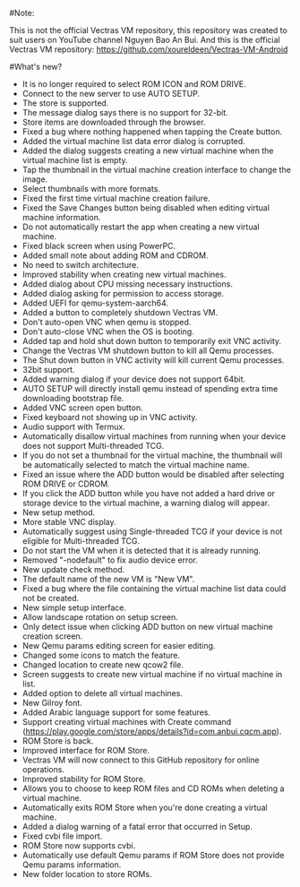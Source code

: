 #Note:

This is not the official Vectras VM repository, this repository was created to suit users on YouTube channel Nguyen Bao An Bui. And this is the official Vectras VM repository: https://github.com/xoureldeen/Vectras-VM-Android

#What's new?

- It is no longer required to select ROM ICON and ROM DRIVE.
- Connect to the new server to use AUTO SETUP.
- The store is supported.
- The message dialog says there is no support for 32-bit.
- Store items are downloaded through the browser.
- Fixed a bug where nothing happened when tapping the Create button.
- Added the virtual machine list data error dialog is corrupted.
- Added the dialog suggests creating a new virtual machine when the virtual machine list is empty.
- Tap the thumbnail in the virtual machine creation interface to change the image.
- Select thumbnails with more formats.
- Fixed the first time virtual machine creation failure.
- Fixed the Save Changes button being disabled when editing virtual machine information.
- Do not automatically restart the app when creating a new virtual machine.
- Fixed black screen when using PowerPC.
- Added small note about adding ROM and CDROM.
- No need to switch architecture.
- Improved stability when creating new virtual machines.
- Added dialog about CPU missing necessary instructions.
- Added dialog asking for permission to access storage.
- Added UEFI for qemu-system-aarch64.
- Added a button to completely shutdown Vectras VM.
- Don't auto-open VNC when qemu is stopped.
- Don't auto-close VNC when the OS is booting.
- Added tap and hold shut down button to temporarily exit VNC activity.
- Change the Vectras VM shutdown button to kill all Qemu processes.
- The Shut down button in VNC activity will kill current Qemu processes.
- 32bit support.
- Added warning dialog if your device does not support 64bit.
- AUTO SETUP will directly install qemu instead of spending extra time downloading bootstrap file.
- Added VNC screen open button.
- Fixed keyboard not showing up in VNC activity.
- Audio support with Termux.
- Automatically disallow virtual machines from running when your device does not support Multi-threaded TCG.
- If you do not set a thumbnail for the virtual machine, the thumbnail will be automatically selected to match the virtual machine name.
- Fixed an issue where the ADD button would be disabled after selecting ROM DRIVE or CDROM.
- If you click the ADD button while you have not added a hard drive or storage device to the virtual machine, a warning dialog will appear.
- New setup method.
- More stable VNC display.
- Automatically suggest using Single-threaded TCG if your device is not eligible for Multi-threaded TCG.
- Do not start the VM when it is detected that it is already running.
- Removed "-nodefault" to fix audio device error.
- New update check method.
- The default name of the new VM is "New VM".
- Fixed a bug where the file containing the virtual machine list data could not be created.
- New simple setup interface.
- Allow landscape rotation on setup screen.
- Only detect issue when clicking ADD button on new virtual machine creation screen.
- New Qemu params editing screen for easier editing.
- Changed some icons to match the feature.
- Changed location to create new qcow2 file.
- Screen suggests to create new virtual machine if no virtual machine in list.
- Added option to delete all virtual machines.
- New Gilroy font.
- Added Arabic language support for some features.
- Support creating virtual machines with Create command (https://play.google.com/store/apps/details?id=com.anbui.cqcm.app).
- ROM Store is back.
- Improved interface for ROM Store.
- Vectras VM will now connect to this GitHub repository for online operations.
- Improved stability for ROM Store.
- Allows you to choose to keep ROM files and CD ROMs when deleting a virtual machine.
- Automatically exits ROM Store when you're done creating a virtual machine.
- Added a dialog warning of a fatal error that occurred in Setup.
- Fixed cvbi file import.
- ROM Store now supports cvbi.
- Automatically use default Qemu params if ROM Store does not provide Qemu params information.
- New folder location to store ROMs.
